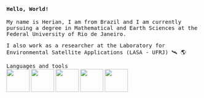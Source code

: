 <h4><samp> Hello, World!</samp></h4>
<p><samp> My name is Herian, I am from Brazil and I am currently pursuing a degree in Mathematical and Earth Sciences at the Federal University of Rio de Janeiro. </samp>
  
  
 <samp> I also work as a researcher at the Laboratory for Environmental Satellite Applications (LASA - UFRJ) 🛰️ 🌎</samp>


<p><samp>
  Languages and tools<br></samp>
   <img height = 60 width = 60 src="https://cdn.jsdelivr.net/gh/devicons/devicon/icons/python/python-original.svg" /> 
   <img height = 60 width = 60 src="https://cdn.jsdelivr.net/gh/devicons/devicon/icons/pandas/pandas-original.svg"/>
   <img height = 60 width = 60 src="https://cdn.jsdelivr.net/gh/devicons/devicon@latest/icons/azuresqldatabase/azuresqldatabase-original.svg" />          
   <img height = 60 width = 60 src="https://cdn.jsdelivr.net/gh/devicons/devicon@latest/icons/vscode/vscode-original.svg" />      
   <img height = 60 width = 60 src="https://cdn.jsdelivr.net/gh/devicons/devicon/icons/linux/linux-original.svg" />
   
          

